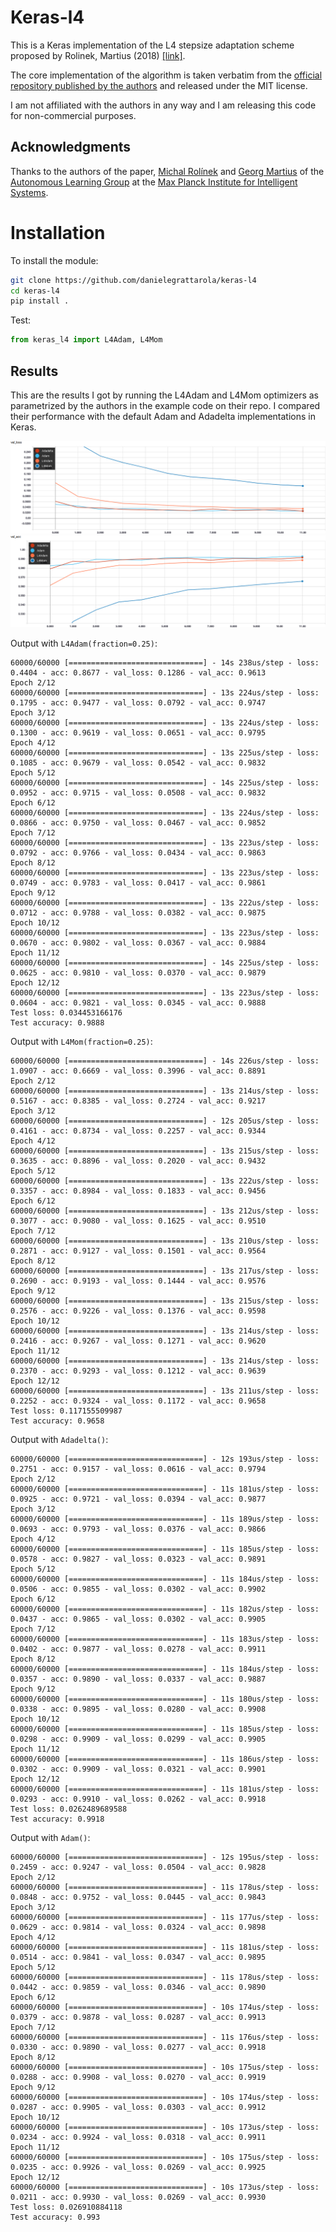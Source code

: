 # Keras-l4
This is a Keras implementation of the L4 stepsize adaptation scheme proposed by 
Rolinek, Martius (2018) [[link]](https://arxiv.org/pdf/1802.05074v2.pdf).

The core implementation of the algorithm is taken verbatim from the [official 
repository published by the authors](https://github.com/martius-lab/l4-optimizer) 
and released under the MIT license.

I am not affiliated with the authors in any way and I am releasing this code
for non-commercial purposes. 

## Acknowledgments
Thanks to the authors of the paper, [Michal Rolínek](https://scholar.google.de/citations?user=DVdSTFQAAAAJ&hl=en)
and [Georg Martius](http://georg.playfulmachines.com/) of the [Autonomous Learning Group](https://al.is.tuebingen.mpg.de/)
at the [Max Planck Institute for Intelligent Systems](https://is.tuebingen.mpg.de/).

# Installation
To install the module:

```sh
git clone https://github.com/danielegrattarola/keras-l4
cd keras-l4
pip install .
```

Test: 
```python
from keras_l4 import L4Adam, L4Mom
```

## Results
This are the results I got by running the L4Adam and L4Mom optimizers as 
parametrized by the authors in the example code on their repo. I compared 
their performance with the default Adam and Adadelta implementations in Keras. 

![Loss](examples/logs/images/loss.png)  
![Accuracy](examples/logs/images/acc.png)  

Output with `L4Adam(fraction=0.25)`:

```Epoch 1/12
60000/60000 [==============================] - 14s 238us/step - loss: 0.4404 - acc: 0.8677 - val_loss: 0.1286 - val_acc: 0.9613
Epoch 2/12
60000/60000 [==============================] - 13s 224us/step - loss: 0.1795 - acc: 0.9477 - val_loss: 0.0792 - val_acc: 0.9747
Epoch 3/12
60000/60000 [==============================] - 13s 224us/step - loss: 0.1300 - acc: 0.9619 - val_loss: 0.0651 - val_acc: 0.9795
Epoch 4/12
60000/60000 [==============================] - 13s 225us/step - loss: 0.1085 - acc: 0.9679 - val_loss: 0.0542 - val_acc: 0.9832
Epoch 5/12
60000/60000 [==============================] - 14s 225us/step - loss: 0.0952 - acc: 0.9715 - val_loss: 0.0508 - val_acc: 0.9832
Epoch 6/12
60000/60000 [==============================] - 13s 224us/step - loss: 0.0866 - acc: 0.9750 - val_loss: 0.0467 - val_acc: 0.9852
Epoch 7/12
60000/60000 [==============================] - 13s 223us/step - loss: 0.0792 - acc: 0.9766 - val_loss: 0.0434 - val_acc: 0.9863
Epoch 8/12
60000/60000 [==============================] - 13s 223us/step - loss: 0.0749 - acc: 0.9783 - val_loss: 0.0417 - val_acc: 0.9861
Epoch 9/12
60000/60000 [==============================] - 13s 222us/step - loss: 0.0712 - acc: 0.9788 - val_loss: 0.0382 - val_acc: 0.9875
Epoch 10/12
60000/60000 [==============================] - 13s 223us/step - loss: 0.0670 - acc: 0.9802 - val_loss: 0.0367 - val_acc: 0.9884
Epoch 11/12
60000/60000 [==============================] - 14s 225us/step - loss: 0.0625 - acc: 0.9810 - val_loss: 0.0370 - val_acc: 0.9879
Epoch 12/12
60000/60000 [==============================] - 13s 223us/step - loss: 0.0604 - acc: 0.9821 - val_loss: 0.0345 - val_acc: 0.9888
Test loss: 0.034453166176
Test accuracy: 0.9888
```

Output with `L4Mom(fraction=0.25)`:

```Epoch 1/12
60000/60000 [==============================] - 14s 226us/step - loss: 1.0907 - acc: 0.6669 - val_loss: 0.3996 - val_acc: 0.8891
Epoch 2/12
60000/60000 [==============================] - 13s 214us/step - loss: 0.5167 - acc: 0.8385 - val_loss: 0.2724 - val_acc: 0.9217
Epoch 3/12
60000/60000 [==============================] - 12s 205us/step - loss: 0.4161 - acc: 0.8734 - val_loss: 0.2257 - val_acc: 0.9344
Epoch 4/12
60000/60000 [==============================] - 13s 215us/step - loss: 0.3635 - acc: 0.8896 - val_loss: 0.2020 - val_acc: 0.9432
Epoch 5/12
60000/60000 [==============================] - 13s 222us/step - loss: 0.3357 - acc: 0.8984 - val_loss: 0.1833 - val_acc: 0.9456
Epoch 6/12
60000/60000 [==============================] - 13s 212us/step - loss: 0.3077 - acc: 0.9080 - val_loss: 0.1625 - val_acc: 0.9510
Epoch 7/12
60000/60000 [==============================] - 13s 210us/step - loss: 0.2871 - acc: 0.9127 - val_loss: 0.1501 - val_acc: 0.9564
Epoch 8/12
60000/60000 [==============================] - 13s 217us/step - loss: 0.2690 - acc: 0.9193 - val_loss: 0.1444 - val_acc: 0.9576
Epoch 9/12
60000/60000 [==============================] - 13s 215us/step - loss: 0.2576 - acc: 0.9226 - val_loss: 0.1376 - val_acc: 0.9598
Epoch 10/12
60000/60000 [==============================] - 13s 214us/step - loss: 0.2416 - acc: 0.9267 - val_loss: 0.1271 - val_acc: 0.9620
Epoch 11/12
60000/60000 [==============================] - 13s 214us/step - loss: 0.2370 - acc: 0.9293 - val_loss: 0.1212 - val_acc: 0.9639
Epoch 12/12
60000/60000 [==============================] - 13s 211us/step - loss: 0.2252 - acc: 0.9324 - val_loss: 0.1172 - val_acc: 0.9658
Test loss: 0.117155509987
Test accuracy: 0.9658
```

Output with `Adadelta()`:

```Epoch 1/12
60000/60000 [==============================] - 12s 193us/step - loss: 0.2751 - acc: 0.9157 - val_loss: 0.0616 - val_acc: 0.9794
Epoch 2/12
60000/60000 [==============================] - 11s 181us/step - loss: 0.0925 - acc: 0.9721 - val_loss: 0.0394 - val_acc: 0.9877
Epoch 3/12
60000/60000 [==============================] - 11s 189us/step - loss: 0.0693 - acc: 0.9793 - val_loss: 0.0376 - val_acc: 0.9866
Epoch 4/12
60000/60000 [==============================] - 11s 185us/step - loss: 0.0578 - acc: 0.9827 - val_loss: 0.0323 - val_acc: 0.9891
Epoch 5/12
60000/60000 [==============================] - 11s 184us/step - loss: 0.0506 - acc: 0.9855 - val_loss: 0.0302 - val_acc: 0.9902
Epoch 6/12
60000/60000 [==============================] - 11s 182us/step - loss: 0.0437 - acc: 0.9865 - val_loss: 0.0302 - val_acc: 0.9905
Epoch 7/12
60000/60000 [==============================] - 11s 183us/step - loss: 0.0402 - acc: 0.9877 - val_loss: 0.0278 - val_acc: 0.9911
Epoch 8/12
60000/60000 [==============================] - 11s 184us/step - loss: 0.0357 - acc: 0.9890 - val_loss: 0.0337 - val_acc: 0.9887
Epoch 9/12
60000/60000 [==============================] - 11s 180us/step - loss: 0.0338 - acc: 0.9895 - val_loss: 0.0280 - val_acc: 0.9908
Epoch 10/12
60000/60000 [==============================] - 11s 185us/step - loss: 0.0298 - acc: 0.9909 - val_loss: 0.0299 - val_acc: 0.9905
Epoch 11/12
60000/60000 [==============================] - 11s 186us/step - loss: 0.0302 - acc: 0.9909 - val_loss: 0.0321 - val_acc: 0.9901
Epoch 12/12
60000/60000 [==============================] - 11s 181us/step - loss: 0.0293 - acc: 0.9910 - val_loss: 0.0262 - val_acc: 0.9918
Test loss: 0.0262489689588
Test accuracy: 0.9918
```

Output with `Adam()`:

```Epoch 1/12
60000/60000 [==============================] - 12s 195us/step - loss: 0.2459 - acc: 0.9247 - val_loss: 0.0504 - val_acc: 0.9828
Epoch 2/12
60000/60000 [==============================] - 11s 178us/step - loss: 0.0848 - acc: 0.9752 - val_loss: 0.0445 - val_acc: 0.9843
Epoch 3/12
60000/60000 [==============================] - 11s 177us/step - loss: 0.0629 - acc: 0.9814 - val_loss: 0.0324 - val_acc: 0.9898
Epoch 4/12
60000/60000 [==============================] - 11s 181us/step - loss: 0.0514 - acc: 0.9841 - val_loss: 0.0347 - val_acc: 0.9895
Epoch 5/12
60000/60000 [==============================] - 11s 178us/step - loss: 0.0442 - acc: 0.9859 - val_loss: 0.0346 - val_acc: 0.9890
Epoch 6/12
60000/60000 [==============================] - 10s 174us/step - loss: 0.0379 - acc: 0.9878 - val_loss: 0.0287 - val_acc: 0.9913
Epoch 7/12
60000/60000 [==============================] - 11s 176us/step - loss: 0.0330 - acc: 0.9890 - val_loss: 0.0277 - val_acc: 0.9918
Epoch 8/12
60000/60000 [==============================] - 10s 175us/step - loss: 0.0288 - acc: 0.9908 - val_loss: 0.0270 - val_acc: 0.9919
Epoch 9/12
60000/60000 [==============================] - 10s 174us/step - loss: 0.0287 - acc: 0.9905 - val_loss: 0.0303 - val_acc: 0.9912
Epoch 10/12
60000/60000 [==============================] - 10s 173us/step - loss: 0.0234 - acc: 0.9924 - val_loss: 0.0318 - val_acc: 0.9911
Epoch 11/12
60000/60000 [==============================] - 10s 175us/step - loss: 0.0235 - acc: 0.9926 - val_loss: 0.0269 - val_acc: 0.9925
Epoch 12/12
60000/60000 [==============================] - 10s 173us/step - loss: 0.0211 - acc: 0.9930 - val_loss: 0.0269 - val_acc: 0.9930
Test loss: 0.026910884118
Test accuracy: 0.993

```